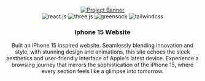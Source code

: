 <div align="center">
  <br />
    <a href="#">
      <img src="https://ibb.co/L0rqSBQ" alt="Project Banner">
    </a>
  <br />

  <div>
    <img src="https://img.shields.io/badge/-React_JS-black?style=for-the-badge&logoColor=white&logo=react&color=61DAFB" alt="react.js" />
    <img src="https://img.shields.io/badge/-Three_JS-black?style=for-the-badge&logoColor=white&logo=threedotjs&color=000000" alt="three.js" />
    <img src="https://img.shields.io/badge/-GSAP-black?style=for-the-badge&logoColor=white&logo=greensock&color=88CE02" alt="greensock" />
    <img src="https://img.shields.io/badge/-Tailwind_CSS-black?style=for-the-badge&logoColor=white&logo=tailwindcss&color=06B6D4" alt="tailwindcss" />
  </div>

  <h3 align="center">Iphone 15 Website</h3>

   <div align="center">
     Built an iPhone 15 inspired website. Seamlessly blending innovation and style, with stunning design and animations, this site echoes the sleek 
     aesthetics and user-friendly interface of Apple's latest device. Experience a browsing journey that mirrors the sophistication of the iPhone 15, 
     where every section feels like a glimpse into tomorrow.
    </div>
</div>
